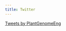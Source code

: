```yaml
---
title: Twitter
---
```


<a class="twitter-timeline" data-dnt="true" data-link-color="#19CF86" href="https://twitter.com/PlantGenomeEng?ref_src=twsrc%5Etfw">Tweets by PlantGenomeEng</a> <script async src="https://platform.twitter.com/widgets.js" charset="utf-8"></script>
